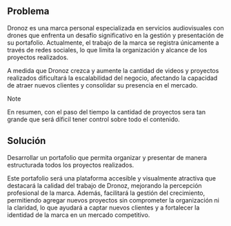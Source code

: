 ## Problema

Dronoz es una marca personal especializada en servicios audiovisuales con drones que enfrenta un desafío significativo en la gestión y presentación de su portafolio. Actualmente, el trabajo de la marca se registra únicamente a través de redes sociales, lo que limita la organización y alcance de los proyectos realizados.

A medida que Dronoz crezca y aumente la cantidad de videos y proyectos realizados dificultará la escalabilidad del negocio, afectando la capacidad de atraer nuevos clientes y consolidar su presencia en el mercado.

> [!NOTE]
> En resumen, con el paso del tiempo la cantidad de proyectos sera tan grande que será díficil tener control sobre todo el contenido.

## Solución

Desarrollar un portafolio que permita organizar y presentar de manera estructurada todos los proyectos realizados.

Este portafolio será una plataforma accesible y visualmente atractiva que destacará la calidad del trabajo de Dronoz, mejorando la percepción profesional de la marca. Además, facilitará la gestión del crecimiento, permitiendo agregar nuevos proyectos sin comprometer la organización ni la claridad, lo que ayudará a captar nuevos clientes y a fortalecer la identidad de la marca en un mercado competitivo.

